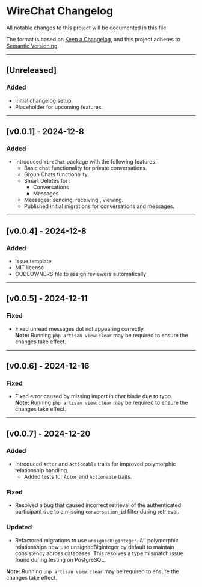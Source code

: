 # WireChat Changelog 

All notable changes to this project will be documented in this file.

The format is based on [Keep a Changelog](https://keepachangelog.com/en/1.0.0/),
and this project adheres to [Semantic Versioning](https://semver.org/spec/v2.0.0.html).

---

## [Unreleased]
### Added
- Initial changelog setup.
- Placeholder for upcoming features.

---

## [v0.0.1] - 2024-12-8
### Added
- Introduced `WireChat` package with the following features:
  - Basic chat functionality for private conversations.
  - Group Chats functionality.
  - Smart Deletes for :
    * Conversations
    *  Messages
  - Messages: sending, receiving , viewing.
  - Published initial migrations for conversations and messages.
---

## [v0.0.4] - 2024-12-8
### Added
  - Issue template
  - MIT license 
  - CODEOWNERS file to assign reviewers automatically

---
  
## [v0.0.5] - 2024-12-11
### Fixed
- Fixed unread messages dot not appearing correctly.  
  **Note:** Running `php artisan view:clear` may be required to ensure the changes take effect.

---

## [v0.0.6] - 2024-12-16
### Fixed
- Fixed error caused by missing import in chat blade due to typo.  
  **Note:** Running `php artisan view:clear` may be required to ensure the changes take effect.

---

## [v0.0.7] - 2024-12-20
### Added
- Introduced `Actor` and `Actionable` traits for improved polymorphic relationship handling.
  - Added tests for `Actor` and `Actionable` traits.

### Fixed
- Resolved a bug that caused incorrect retrieval of the authenticated participant due to a missing `conversation_id` filter during retrieval.

### Updated
- Refactored migrations to use `unsignedBigInteger`. All polymorphic relationships now use unsignedBigInteger by default to maintain consistency across databases. This resolves a type mismatch issue found during testing on PostgreSQL.

**Note:** Running `php artisan view:clear` may be required to ensure the changes take effect.

